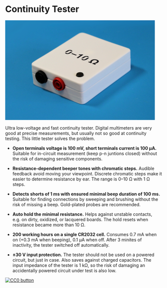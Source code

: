 # Continuity Tester

![](photos/assembled.png)

Ultra low-voltage and fast continuity tester. Digital multimeters are very good
at precise measurements, but usually not so good at continuity testing. This
little tester solves the problem.

- **Open terminals voltage is 100 mV, short terminals current is 100 μA.**
  Suitable for in-circuit measurement (keep p-n juntions closed) without the
  risk of damaging sensitive components.

- **Resistance-dependent beeper tones with chromatic steps.**
  Audible feedback avoid moving your viewpoint. Discrete chromatic steps make
  it easier to determine resistance by ear. The range is 0–10 Ω with 1 Ω steps.

- **Detects shorts of 1 ms with ensured minimal beep duration of 100 ms.**
  Suitable for finding connections by sweeping and brushing without the risk
  of missing a beep. Gold-plated probes are recommended.

- **Auto hold the minimal resistance.**
  Helps against unstable contacts, e.g. on dirty, oxidized, or lacquered
  boards. The hold resets when resistance became more than 10 Ω.

- **200 working hours on a single CR2032 cell.**
  Consumes 0.7 mA when on (+0.3 mA when beeping), 0.1 μA when off. After 3
  minites of inactivity, the tester switched off automatically.

- **±30 V input protection.**
  The tester should not be used on a powered circuit, but just in case.
  Also saves against charged capacitors. The input impedance of the tester is
  1 kΩ, so the risk of damaging an accidentally powered circuit under test is
  also low.

[![CC0 button](https://licensebuttons.net/p/zero/1.0/88x31.png)](http://creativecommons.org/publicdomain/zero/1.0/)
